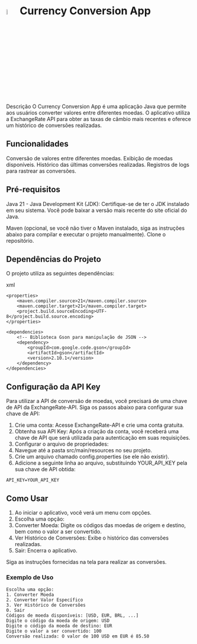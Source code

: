 # <img src="https://cdn.jsdelivr.net/gh/devicons/devicon@latest/icons/java/java-plain.svg"  width="6%" />  Currency Conversion App 
          

Descrição
O Currency Conversion App é uma aplicação Java que permite aos usuários converter valores entre diferentes moedas. 
O aplicativo utiliza a ExchangeRate API para obter as taxas de câmbio mais recentes e oferece um histórico de conversões realizadas.

## Funcionalidades
Conversão de valores entre diferentes moedas.
Exibição de moedas disponíveis.
Histórico das últimas conversões realizadas.
Registros de logs para rastrear as conversões.

## Pré-requisitos
Java 21 - Java Development Kit (JDK): Certifique-se de ter o JDK instalado em seu sistema. Você pode baixar a versão mais recente do site oficial do Java.

Maven (opcional, se você não tiver o Maven instalado, siga as instruções abaixo para compilar e executar o projeto manualmente).
Clone o repositório.

## Dependências do Projeto

O projeto utiliza as seguintes dependências:

xml
```
<properties>
    <maven.compiler.source>21</maven.compiler.source>
    <maven.compiler.target>21</maven.compiler.target>
    <project.build.sourceEncoding>UTF-8</project.build.source.encoding>
</properties>

<dependencies>
    <!-- Biblioteca Gson para manipulação de JSON -->
    <dependency>
        <groupId>com.google.code.gson</groupId>
        <artifactId>gson</artifactId>
        <version>2.10.1</version>
    </dependency>
</dependencies>
```

## Configuração da API Key
Para utilizar a API de conversão de moedas, você precisará de uma chave de API da ExchangeRate-API. Siga os passos abaixo para configurar sua chave de API:

1. Crie uma conta: Acesse ExchangeRate-API e crie uma conta gratuita.
2. Obtenha sua API Key: Após a criação da conta, você receberá uma chave de API que será utilizada para autenticação em suas requisições.
3. Configurar o arquivo de propriedades:
4. Navegue até a pasta src/main/resources no seu projeto.
5. Crie um arquivo chamado config.properties (se ele não existir).
6. Adicione a seguinte linha ao arquivo, substituindo YOUR_API_KEY pela sua chave de API obtida:

```
API_KEY=YOUR_API_KEY
```

## Como Usar

1. Ao iniciar o aplicativo, você verá um menu com opções.
2. Escolha uma opção:
3. Converter Moeda: Digite os códigos das moedas de origem e destino, bem como o valor a ser convertido.
4. Ver Histórico de Conversões: Exibe o histórico das conversões realizadas.
5. Sair: Encerra o aplicativo.

Siga as instruções fornecidas na tela para realizar as conversões.

### Exemplo de Uso

```
Escolha uma opção:
1. Converter Moeda
2. Converter Valor Específico
3. Ver Histórico de Conversões
0. Sair
Códigos de moeda disponíveis: [USD, EUR, BRL, ...]
Digite o código da moeda de origem: USD
Digite o código da moeda de destino: EUR
Digite o valor a ser convertido: 100
Conversão realizada: O valor de 100 USD em EUR é 85.50
```
